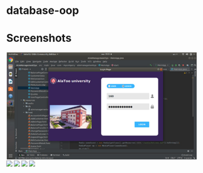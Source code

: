 # database-oop
# Screenshots
![](screenshot/oop%201.png)
![](screebsgot/opp2.png)
![](screebsgot/opp3.png)
![](screebsgot/opp4.png)
![](screebsgot/opp5.png)
